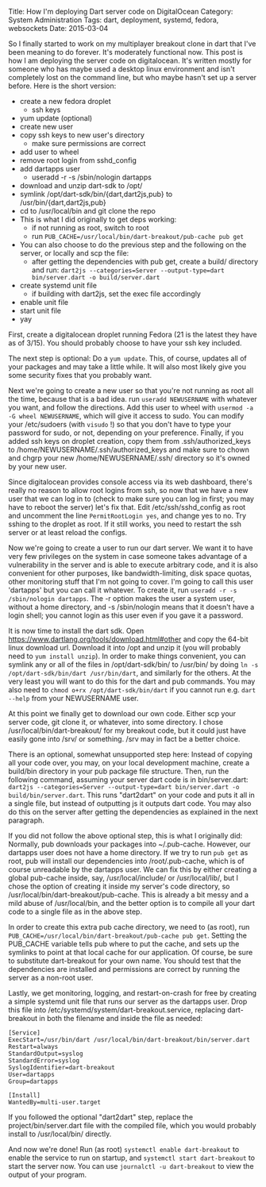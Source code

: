 Title: How I'm deploying Dart server code on DigitalOcean
Category: System Administration
Tags: dart, deployment, systemd, fedora, websockets
Date: 2015-03-04

So I finally started to work on my multiplayer breakout clone in dart that I've been meaning to do forever. It's moderately functional now. This post is how I am deploying the server code on digitalocean. It's written mostly for someone who has maybe used a desktop linux environment and isn't completely lost on the command line, but who maybe hasn't set up a server before. Here is the short version:

- create a new fedora droplet
	- ssh keys
- yum update (optional)
- create new user
- copy ssh keys to new user's directory
	- make sure permissions are correct
- add user to wheel
- remove root login from sshd\_config
- add dartapps user
	- useradd -r -s /sbin/nologin dartapps
- download and unzip dart-sdk to /opt/
- symlink /opt/dart-sdk/bin/{dart,dart2js,pub} to /usr/bin/{dart,dart2js,pub}
- cd to /usr/local/bin and git clone the repo
- This is what I did originally to get deps working:
	- if not running as root, switch to root
	- run `PUB_CACHE=/usr/local/bin/dart-breakout/pub-cache pub get`
- You can also choose to do the previous step and the following on the server, or locally and scp the file:
	- after getting the dependencies with pub get, create a build/ directory and run:
		`dart2js --categories=Server --output-type=dart bin/server.dart -o build/server.dart`
- create systemd unit file
	- if building with dart2js, set the exec file accordingly
- enable unit file
- start unit file
- yay

First, create a digitalocean droplet running Fedora (21 is the latest they have as of 3/15). You should probably choose to have your ssh key included.

The next step is optional: Do a `yum update`. This, of course, updates all of your packages and may take a little while. It will also most likely give you some security fixes that you probably want.

Next we're going to create a new user so that you're not running as root all the time, because that is a bad idea. run `useradd NEWUSERNAME` with whatever you want, and follow the directions. Add this user to wheel with `usermod -a -G wheel NEWUSERNAME`, which will give it access to sudo. You can modify your /etc/sudoers (with `visudo` !) so that you don't have to type your password for sudo, or not, depending on your preference. Finally, if you added ssh keys on droplet creation, copy them from .ssh/authorized\_keys to /home/NEWUSERNAME/.ssh/authorized\_keys and make sure to chown and chgrp your new /home/NEWUSERNAME/.ssh/ directory so it's owned by your new user.

Since digitalocean provides console access via its web dashboard, there's really no reason to allow root logins from ssh, so now that we have a new user that we can log in to (check to make sure you can log in first; you may have to reboot the server) let's fix that. Edit /etc/ssh/sshd\_config as root and uncomment the line `PermitRootLogin yes`, and change yes to no. Try sshing to the droplet as root. If it still works, you need to restart the ssh server or at least reload the configs.

Now we're going to create a user to run our dart server. We want it to have very few privileges on the system in case someone takes advantage of a vulnerability in the server and is able to execute arbitrary code, and it is also convenient for other purposes, like bandwidth-limiting, disk space quotas, other monitoring stuff that I'm not going to cover. I'm going to call this user 'dartapps' but you can call it whatever. To create it, run `useradd -r -s /sbin/nologin dartapps`. The -r option makes the user a system user, without a home directory, and -s /sbin/nologin means that it doesn't have a login shell; you cannot login as this user even if you gave it a password.

It is now time to install the dart sdk. Open https://www.dartlang.org/tools/download.html#other and copy the 64-bit linux download url. Download it into /opt and unzip it (you will probably need to `yum install unzip`). In order to make things convenient, you can symlink any or all of the files in /opt/dart-sdk/bin/ to /usr/bin/ by doing `ln -s /opt/dart-sdk/bin/dart /usr/bin/dart`, and similarly for the others. At the very least you will want to do this for the dart and pub commands. You may also need to `chmod o+rx /opt/dart-sdk/bin/dart` if you cannot run e.g. `dart --help` from your NEWUSERNAME user.

At this point we finally get to download our own code. Either scp your server code, git clone it, or whatever, into some directory. I chose /usr/local/bin/dart-breakout/ for my breakout code, but it could just have easily gone into /srv/ or something. /srv may in fact be a better choice.

There is an optional, somewhat unsupported step here: Instead of copying all your code over, you may, on your local development machine, create a build/bin directory in your pub package file structure. Then, run the following command, assuming your server dart code is in bin/server.dart: `dart2js --categories=Server --output-type=dart bin/server.dart -o build/bin/server.dart`. This runs "dart2dart" on your code and puts it all in a single file, but instead of outputting js it outputs dart code. You may also do this on the server after getting the dependencies as explained in the next paragraph.

If you did not follow the above optional step, this is what I originally did: Normally, pub downloads your packages into ~/.pub-cache. However, our dartapps user does not have a home directory. If we try to run `pub get` as root, pub will install our dependencies into /root/.pub-cache, which is of course unreadable by the dartapps user. We can fix this by either creating a global pub-cache inside, say, /usr/local/include/ or /usr/local/lib/, but I chose the option of creating it inside my server's code directory, so /usr/local/bin/dart-breakout/pub-cache. This is already a bit messy and a mild abuse of /usr/local/bin, and the better option is to compile all your dart code to a single file as in the above step.

In order to create this extra pub cache directory, we need to (as root), run `PUB_CACHE=/usr/local/bin/dart-breakout/pub-cache pub get`. Setting the PUB\_CACHE variable tells pub where to put the cache, and sets up the symlinks to point at that local cache for our application. Of course, be sure to substitute dart-breakout for your own name. You should test that the dependencies are installed and permissions are correct by running the server as a non-root user.

Lastly, we get monitoring, logging, and restart-on-crash for free by creating a simple systemd unit file that runs our server as the dartapps user. Drop this file into /etc/systemd/system/dart-breakout.service, replacing dart-breakout in both the filename and inside the file as needed:

	[Service]
	ExecStart=/usr/bin/dart /usr/local/bin/dart-breakout/bin/server.dart
	Restart=always
	StandardOutput=syslog
	StandardError=syslog
	SyslogIdentifier=dart-breakout
	User=dartapps
	Group=dartapps
	
	[Install]
	WantedBy=multi-user.target

If you followed the optional "dart2dart" step, replace the project/bin/server.dart file with the compiled file, which you would probably install to /usr/local/bin/ directly.

And now we're done! Run (as root) `systemctl enable dart-breakout` to enable the service to run on startup, and `systemctl start dart-breakout` to start the server now. You can use `journalctl -u dart-breakout` to view the output of your program.
